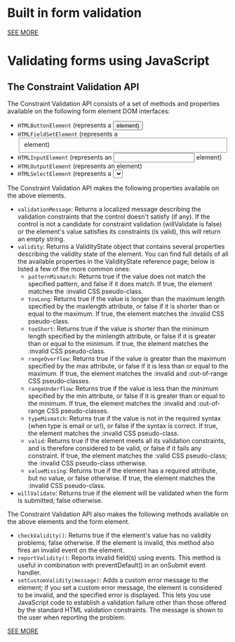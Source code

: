 # Built in form validation

[SEE MORE](https://developer.mozilla.org/en-US/docs/Learn/Forms/Form_validation#using_built-in_form_validation)

# Validating forms using JavaScript

## The Constraint Validation API

The Constraint Validation API consists of a set of methods and properties available on the following form element DOM interfaces:
- `HTMLButtonElement` (represents a <button> element)
- `HTMLFieldSetElement` (represents a <fieldset> element)
- `HTMLInputElement` (represents an <input> element)
- `HTMLOutputElement` (represents an <output> element)
- `HTMLSelectElement` (represents a <select> element)

The Constraint Validation API makes the following properties available on the above elements.
- `validationMessage`: Returns a localized message describing the validation constraints that the control doesn't satisfy (if any). If the control is not a candidate for constraint validation (willValidate is false) or the element's value satisfies its constraints (is valid), this will return an empty string.
- `validity`: Returns a ValidityState object that contains several properties describing the validity state of the element. You can find full details of all the available properties in the ValidityState reference page; below is listed a few of the more common ones:
  - `patternMismatch`: Returns true if the value does not match the specified pattern, and false if it does match. If true, the element matches the :invalid CSS pseudo-class.
  - `tooLong`: Returns true if the value is longer than the maximum length specified by the maxlength attribute, or false if it is shorter than or equal to the maximum. If true, the element matches the :invalid CSS pseudo-class.
  - `tooShort`: Returns true if the value is shorter than the minimum length specified by the minlength attribute, or false if it is greater than or equal to the minimum. If true, the element matches the :invalid CSS pseudo-class.
  - `rangeOverflow`: Returns true if the value is greater than the maximum specified by the max attribute, or false if it is less than or equal to the maximum. If true, the element matches the :invalid and :out-of-range CSS pseudo-classes.
  - `rangeUnderflow`: Returns true if the value is less than the minimum specified by the min attribute, or false if it is greater than or equal to the minimum. If true, the element matches the :invalid and :out-of-range CSS pseudo-classes.
  - `typeMismatch`: Returns true if the value is not in the required syntax (when type is email or url), or false if the syntax is correct. If true, the element matches the :invalid CSS pseudo-class.
  - `valid`: Returns true if the element meets all its validation constraints, and is therefore considered to be valid, or false if it fails any constraint. If true, the element matches the :valid CSS pseudo-class; the :invalid CSS pseudo-class otherwise.
  - `valueMissing`: Returns true if the element has a required attribute, but no value, or false otherwise. If true, the element matches the :invalid CSS pseudo-class.
- `willValidate`: Returns true if the element will be validated when the form is submitted; false otherwise.

The Constraint Validation API also makes the following methods available on the above elements and the form element.
- `checkValidity()`: Returns true if the element's value has no validity problems; false otherwise. If the element is invalid, this method also fires an invalid event on the element.
- `reportValidity()`: Reports invalid field(s) using events. This method is useful in combination with preventDefault() in an onSubmit event handler.
- `setCustomValidity(message)`: Adds a custom error message to the element; if you set a custom error message, the element is considered to be invalid, and the specified error is displayed. This lets you use JavaScript code to establish a validation failure other than those offered by the standard HTML validation constraints. The message is shown to the user when reporting the problem.

[SEE MORE](https://developer.mozilla.org/en-US/docs/Learn/Forms/Form_validation#validating_forms_using_javascript)

